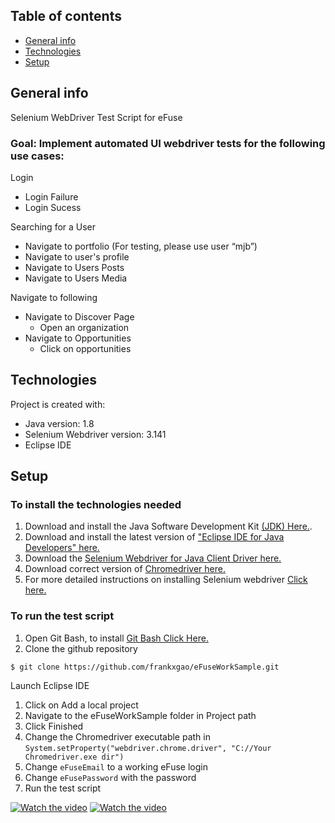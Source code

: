 ## Table of contents
* [General info](#general-info)
* [Technologies](#technologies)
* [Setup](#setup)


## General info 
Selenium WebDriver Test Script for eFuse
### Goal: Implement automated UI webdriver tests for the following use cases:
Login
 - Login Failure
 - Login Sucess

Searching for a User
 - Navigate to portfolio (For testing, please use user “mjb”)
 - Navigate to user's profile
 - Navigate to Users Posts
 - Navigate to Users Media

Navigate to following
 - Navigate to Discover Page
   - Open an organization
 - Navigate to Opportunities
   - Click on opportunities


## Technologies
Project is created with:
* Java version: 1.8
* Selenium Webdriver version: 3.141
* Eclipse IDE


## Setup
### To install the technologies needed
1. Download and install the Java Software Development Kit [(JDK) Here.](https://www.oracle.com/java/technologies/javase-downloads.html).
2. Download and install the latest version of ["Eclipse IDE for Java Developers" here.](http://www.eclipse.org/downloads/)
3. Download the [Selenium Webdriver for Java Client Driver here.](https://www.selenium.dev/downloads/)
4. Download correct version of [Chromedriver here.](https://chromedriver.chromium.org/downloads)
5. For more detailed instructions on installing Selenium webdriver [Click here.](https://www.guru99.com/installing-selenium-webdriver.html)

### To run the test script
1. Open Git Bash, to install [Git Bash Click Here.](https://git-scm.com/downloads)
2. Clone the github repository
```
$ git clone https://github.com/frankxgao/eFuseWorkSample.git
```
Launch Eclipse IDE
 1. Click on Add a local project
 2. Navigate to the eFuseWorkSample folder in Project path
 3. Click Finished
 4. Change the Chromedriver executable path in `System.setProperty("webdriver.chrome.driver", "C://Your Chromedriver.exe dir")`
 5. Change `eFuseEmail` to a working eFuse login
 6. Change `eFusePassword` with the password
 7. Run the test script
 
[![Watch the video](https://imgur.com/2qhHqUC.png)](https://imgur.com/2qhHqUC.png)
[![Watch the video](https://i.imgur.com/M54Ze7h.png)](https://youtu.be/dWOaTaMvqtU)


